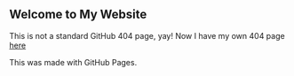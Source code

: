 ## Welcome to My Website

This is not a standard GitHub 404 page, yay! 
Now I have my own 404 page [here](https://barelysmooth.github.io/404.html)

This was made with GitHub Pages. 

